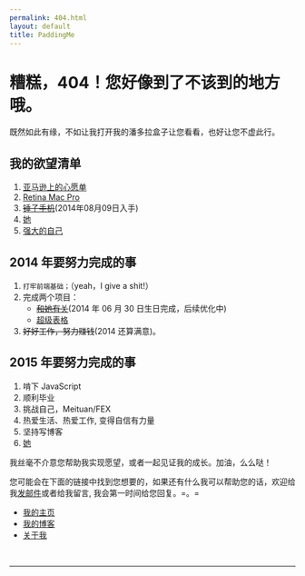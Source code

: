 ```yaml
---
permalink: 404.html
layout: default
title: PaddingMe
---
```

# 糟糕，404！您好像到了不该到的地方哦。

既然如此有缘，不如让我打开我的潘多拉盒子让您看看，也好让您不虚此行。


## 我的欲望清单
  1. [亚马逊上的心愿单](http://www.amazon.cn/registry/wishlist/3N62ZPTDUYLZE/ref=cm_wl_act_vv?_encoding=UTF8&reveal=&visitor-view=1)
  2. [Retina Mac Pro](http://store.apple.com/cn-k12/buy-mac/macbook-pro?product=ME866CH/A&step=config)
  3. <del>[锤子手机](http://www.smartisan.cn/)</del>(2014年08月09日入手)
  4. [她](javascript:void(0); "你在哪儿呢，我等你很久了!")
  5. [强大的自己](javascript:void(0); "我还在努力，请你相信，我正在努力变得强大！")

## 2014 年要努力完成的事
  1. ``打牢前端基础；``（yeah，I give a shit!）
  2. 完成两个项目：
     * <del>[和她有关](http://huangwei.us "虽咫尺天涯，但请君入瓮。")</del>(2014 年 06 月 30 日生日完成，后续优化中)
     * [超级表格](http://supertable.me "我要一个人做完它，想想很害怕")
  3. <del>好好工作，努力赚钱</del>(2014 还算满意)。

## 2015 年要努力完成的事
  1. 啃下 JavaScript
  2. 顺利毕业
  3. 挑战自己，Meituan/FEX
  4. 热爱生活、热爱工作, 变得自信有力量
  5. 坚持写博客
  6. [她](javascript:void(0); "还差一点点，还要努力一点点，还需要一个更合适的机会。")

我丝毫不介意您帮助我实现愿望，或者一起见证我的成长。加油，么么哒！

您可能会在下面的链接中找到您想要的，如果还有什么我可以帮助您的话，欢迎给我<a href="mailto:padding4me@gmail.com">发邮件</a>或者给我留言, 我会第一时间给您回复。=。=


* [我的主页](/ "PaddingMe")
* [我的博客](/blog "padding.me/blog")
* [关于我](/about.html "padding.me/about.html")

<br>
<hr>


<!-- UY BEGIN -->
<div id="uyan_frame"></div>
<script type="text/javascript" src="http://v2.uyan.cc/code/uyan.js?uid=1948668"></script>
<!-- UY END -->
